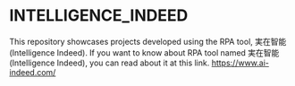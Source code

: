 # INTELLIGENCE_INDEED
This repository showcases projects developed using the RPA tool, 実在智能 (Intelligence Indeed).
If you want to know about RPA tool named 実在智能 (Intelligence Indeed), you can read about it at this link.
https://www.ai-indeed.com/
